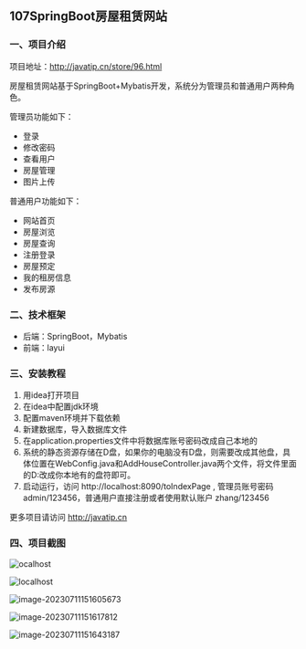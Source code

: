 ## 107SpringBoot房屋租赁网站

### 一、项目介绍

项目地址：http://javatip.cn/store/96.html

房屋租赁网站基于SpringBoot+Mybatis开发，系统分为管理员和普通用户两种角色。

管理员功能如下：

- 登录
- 修改密码
- 查看用户
- 房屋管理
- 图片上传

普通用户功能如下：

- 网站首页
- 房屋浏览
- 房屋查询
- 注册登录
- 房屋预定
- 我的租房信息
- 发布房源

### 二、技术框架

- 后端：SpringBoot，Mybatis
- 前端：layui

### 三、安装教程

1. 用idea打开项目
2. 在idea中配置jdk环境
3. 配置maven环境并下载依赖
4. 新建数据库，导入数据库文件
5. 在application.properties文件中将数据库账号密码改成自己本地的
6. 系统的静态资源存储在D盘，如果你的电脑没有D盘，则需要改成其他盘，具体位置在WebConfig.java和AddHouseController.java两个文件，将文件里面的D:改成你本地有的盘符即可。
7. 启动运行，访问 http://localhost:8090/toIndexPage  , 管理员账号密码 admin/123456，普通用户直接注册或者使用默认账户 zhang/123456

更多项目请访问 http://javatip.cn

### 四、项目截图

![ocalhost](http://image.javatip.cn/bysj/20230711151423.png)

![localhost](http://image.javatip.cn/bysj/20230711151542.png)

![image-20230711151605673](http://image.javatip.cn/bysj/20230711151606.png)

![image-20230711151617812](http://image.javatip.cn/bysj/20230711151617.png)

![image-20230711151643187](http://image.javatip.cn/bysj/20230711151643.png)
